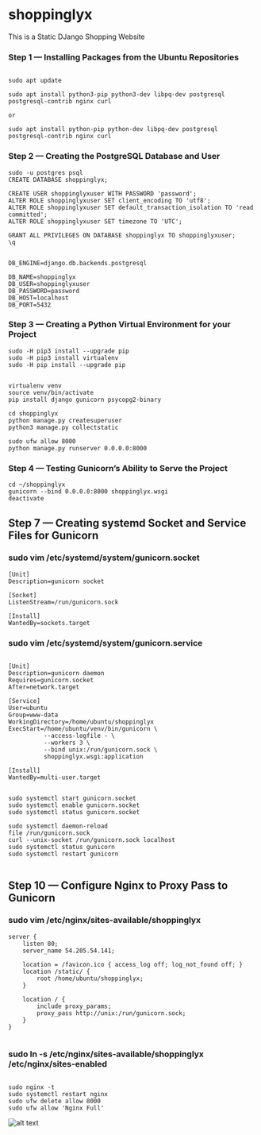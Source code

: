 # shoppinglyx
This is a Static DJango Shopping Website 



### Step 1 — Installing Packages from the Ubuntu Repositories


```

sudo apt update

sudo apt install python3-pip python3-dev libpq-dev postgresql postgresql-contrib nginx curl

or 

sudo apt install python-pip python-dev libpq-dev postgresql postgresql-contrib nginx curl

```


### Step 2 — Creating the PostgreSQL Database and User

```
sudo -u postgres psql
CREATE DATABASE shoppinglyx;

CREATE USER shoppinglyxuser WITH PASSWORD 'password';
ALTER ROLE shoppinglyxuser SET client_encoding TO 'utf8';
ALTER ROLE shoppinglyxuser SET default_transaction_isolation TO 'read committed';
ALTER ROLE shoppinglyxuser SET timezone TO 'UTC';

GRANT ALL PRIVILEGES ON DATABASE shoppinglyx TO shoppinglyxuser;
\q

```



```

DB_ENGINE=django.db.backends.postgresql

DB_NAME=shoppinglyx
DB_USER=shoppinglyxuser
DB_PASSWORD=password
DB_HOST=localhost
DB_PORT=5432

```



### Step 3 — Creating a Python Virtual Environment for your Project

```
sudo -H pip3 install --upgrade pip
sudo -H pip3 install virtualenv
sudo -H pip install --upgrade pip

```

```

virtualenv venv
source venv/bin/activate
pip install django gunicorn psycopg2-binary

```

```
cd shoppinglyx
python manage.py createsuperuser
python3 manage.py collectstatic

sudo ufw allow 8000
python manage.py runserver 0.0.0.0:8000

```

### Step 4 — Testing Gunicorn’s Ability to Serve the Project

```
cd ~/shoppinglyx
gunicorn --bind 0.0.0.0:8000 shoppinglyx.wsgi
deactivate

```

## Step 7 — Creating systemd Socket and Service Files for Gunicorn


### sudo vim /etc/systemd/system/gunicorn.socket

```
[Unit]
Description=gunicorn socket

[Socket]
ListenStream=/run/gunicorn.sock

[Install]
WantedBy=sockets.target
```

### sudo vim /etc/systemd/system/gunicorn.service

```

[Unit]
Description=gunicorn daemon
Requires=gunicorn.socket
After=network.target

[Service]
User=ubuntu
Group=www-data
WorkingDirectory=/home/ubuntu/shoppinglyx
ExecStart=/home/ubuntu/venv/bin/gunicorn \
          --access-logfile - \
          --workers 3 \
          --bind unix:/run/gunicorn.sock \
          shoppinglyx.wsgi:application

[Install]
WantedBy=multi-user.target


```

```
sudo systemctl start gunicorn.socket
sudo systemctl enable gunicorn.socket
sudo systemctl status gunicorn.socket

```


```
sudo systemctl daemon-reload
file /run/gunicorn.sock
curl --unix-socket /run/gunicorn.sock localhost
sudo systemctl status gunicorn
sudo systemctl restart gunicorn


```



## Step 10 — Configure Nginx to Proxy Pass to Gunicorn


### sudo vim /etc/nginx/sites-available/shoppinglyx



```
server {
    listen 80;
    server_name 54.205.54.141;

    location = /favicon.ico { access_log off; log_not_found off; }
    location /static/ {
        root /home/ubuntu/shoppinglyx;
    }

    location / {
        include proxy_params;
        proxy_pass http://unix:/run/gunicorn.sock;
    }
}


```



### sudo ln -s /etc/nginx/sites-available/shoppinglyx /etc/nginx/sites-enabled

```

sudo nginx -t
sudo systemctl restart nginx
sudo ufw delete allow 8000
sudo ufw allow 'Nginx Full'

```



![alt text](https://github.com/geekyshow1/shoppinglyx/blob/main/Screenshots/Home.jpeg)
